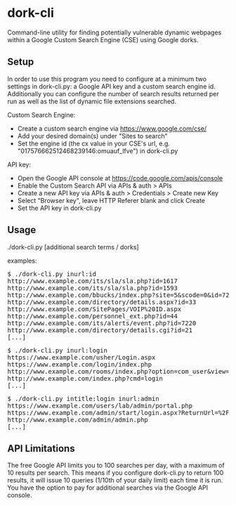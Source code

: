 dork-cli
========

Command-line utility for finding potentially vulnerable dynamic webpages within a Google Custom Search Engine (CSE) using Google dorks.

## Setup ##
In order to use this program you need to configure at a minimum two settings in dork-cli.py: a Google API key and a custom search engine id. Additionally you can configure the number of search results returned per run as well as the list of dynamic file extensions searched.

Custom Search Engine:
* Create a custom search engine via https://www.google.com/cse/
* Add your desired domain(s) under "Sites to search"
* Set the engine id (the cx value in your CSE's url, e.g. "017576662512468239146:omuauf_lfve") in dork-cli.py

API key:
* Open the Google API console at https://code.google.com/apis/console
* Enable the Custom Search API via APIs & auth > APIs
* Create a new API key via APIs & auth > Credentials > Create new Key
* Select "Browser key", leave HTTP Referer blank and click Create
* Set the API key in dork-cli.py

## Usage ##
./dork-cli.py [additional search terms / dorks]

examples:
<pre>
$ ./dork-cli.py inurl:id
http://www.example.com/its/sla/sla.php?id=1617
http://www.example.com/its/sla/sla.php?id=1593
http://www.example.com/bbucks/index.php?site=5&scode=0&id=720
http://www.example.com/directory/details.aspx?id=33
http://www.example.com/SitePages/VOIP%20ID.aspx
http://www.example.com/personnel_ext.php?id=44
http://www.example.com/its/alerts/event.php?id=7220
http://www.example.com/directory/details.cgi?id=21
[...]
</pre>
<pre>
$ ./dork-cli.py inurl:login
https://www.example.com/usher/Login.aspx
https://www.example.com/login/index.php
http://www.example.com/rooms/index.php?option=com_user&view=login&Itemid=8
http://www.example.com/index.php?cmd=login
[...]
</pre>
<pre>
$ ./dork-cli.py intitle:login inurl:admin
https://www.example.com/users/lab/admin/portal.php
https://www.example.com/admin/start/login.aspx?ReturnUrl=%2Fadmin%2Fscheduling%2Faudit%2Fdefault.aspx
http://www.example.com/admin/admin.php
[...]
</pre>

## API Limitations ##
The free Google API limits you to 100 searches per day, with a maximum of 10 results per search. This means if you configure dork-cli.py to return 100 results, it will issue 10 queries (1/10th of your daily limit) each time it is run. You have the option to pay for additional searches via the Google API console.

